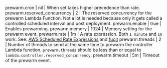 prewarm.cron | nil | When set takes higher precedence than rate.
prewarm.reserved_concurrency | 2 | The reserved concurrency for the prewarm Lambda Function. Not a lot is needed because only it gets called a controlled scheduled interval and post deployment.
prewarm.enable | true | Enables prewarming.
prewarm.memory | 1024 | Memory setting for the prewarm event.
prewarm.rate | 1m | A rate expression. Both `1 minute` and `1m` work. See: [AWS Scheduled Rate Expressions](https://docs.aws.amazon.com/eventbridge/latest/userguide/eb-rate-expressions.html) and [fugit](https://github.com/floraison/fugit)
prewarm.threads | 2 | Number of threads to send at the same time to prewarm the controller Lambda function. `prewarm.threads` should be less than or equal to `lambda.controller.reserved_concurrency`.
prewarm.timeout | 5m | Timeout of the prewarm event.